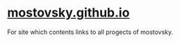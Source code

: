 # [mostovsky.github.io](https://https://mostovsky.github.io/)
For site which contents links to all progects of mostovsky.